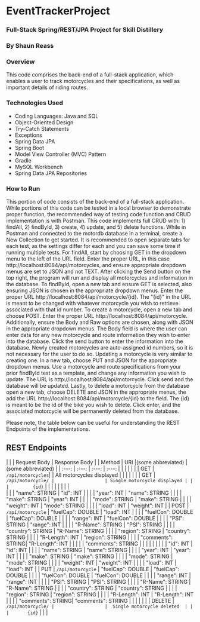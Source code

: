 # EventTrackerProject

### Full-Stack Spring/REST/JPA Project for Skill Distillery
### By Shaun Reass

### Overview

This code comprises the back-end of a full-stack application, which enables a user to track motorcycles and their specifications, as well as important details of riding routes.  

### Technologies Used

* Coding Languages: Java and SQL
* Object-Oriented Design
* Try-Catch Statements
* Exceptions
* Spring Data JPA
* Spring Boot
* Model View Controller (MVC) Pattern
* Gradle
* MySQL Workbench
* Spring Data JPA Repositories

### How to Run

This portion of code consists of the back-end of a full-stack application.  While portions of this code can be tested in a local browser to demonstrate proper function, the
recommended way of testing code function and CRUD implementation is with Postman.  This code implements full CRUD with: 1) findAll, 2) findById, 3) create, 4) update, and 5) delete functions.  While in Postman and connected to the motordb database in a terminal, create a New Collection to get started.  It is recommended to open separate tabs for each test, as the settings differ for each and you can save some time if running multiple tests.  For findAll, start by choosing GET in the dropdown menu to the left of the URL field.  Enter the proper URL, in this case http://localhost:8084/api/motorcycles, and ensure appropriate dropdown menus are set to JSON and not TEXT.  After clicking the Send button on the top right, the program will run and display all motorcycles and information in the database.  To findById, open a new tab and ensure GET is selected, also ensuring JSON is chosen in the appropriate dropdown menus.  Enter the proper URL http://localhost:8084/api/motorcycle/{id}.  The "{id}" in the URL is meant to be changed with whatever motorcycle you wish to retrieve associated with that id number.  To create a motorcycle, open a new tab and choose POST.  Enter the proper URL http://localhost:8084/api/motorcycle.  Additionally, ensure the Body and Raw options are chosen, along with JSON in the appropriate dropdown menus.  The Body field is where the user can enter data for any new motorcycle and route information they wish to enter into the database.  Click the send button to enter the information into the database.  Newly created motorcycles are auto-assigned id numbers, so it is not necessary for the user to do so.  Updating a motorcycle is very similar to creating one.  In a new tab, choose PUT and JSON for the appropriate dropdown menus.  Use a motorcycle and route specifications from your prior findById test as a template, and change any information you wish to update.  The URL is http://localhost:8084/api/motorcycle.  Click send and the database will be updated.  Lastly, to delete a motorcycle from the database open a new tab, choose DELETE and JSON in the appropriate menus, the add the URL http://localhost:8084/api/motorcycle/{id} to the field.  The {id} is meant to be the id of the bike you wish to delete.  Click enter, and the associated motorcycle will be permanently deleted from the database.  

Please note, the table below can be useful for understanding the REST Endpoints of the implementations.  

## REST Endpoints

|        |                   |   Request Body    |        Response Body        |
| Method |        URI        |(some abbreviated) |     (some abbreviated)      |
| :---:  |       :---:       |       :---:       |            :---:            |
|        |                   |                   |                             |
|  GET   | `/api/motorcycles`|                   | All motorcycles displayed   |
|        |                   |                   |                             |
|  GET   | `/api/motorcycle/ |                   | Single motorcycle displayed |
|        |         {id}`     |                   |                             |
|        |                   |                   |                             |   
|        |                   | "name": STRING    |         "id": INT           |
|        |                   | "year": INT       |      "name": STRING         |
|        |                   | "make": STRING    |      "year": INT            |
|        |                   | "mode": STRING    |      "make": STRING         |
|        |                   | "weight": INT     |      "mode": STRING         |
|        |                   | "load": INT       |      "weight": INT          |
|  POST  | `/api/motorcycle` | "fuelCap": DOUBLE |        "load": INT          |
|        |                   | "fuelCon": DOUBLE |    "fuelCap": DOUBLE        |
|        |                   | "range": INT      |    "fuelCon": DOUBLE        |
|        |                   | "PSI": STRING     |       "range": INT          |
|        |                   | "R-Name": STRING  |        "PSI": STRING        |
|        |                   | "country": STRING |      "R-Name": STRING       |
|        |                   | "region": STRING  |     "country": STRING       |
|        |                   | "R-Length": INT   |     "region": STRING        |
|        |                   | "comments": STRING|      "R-Length": INT        |
|        |                   |                   |      "comments": STRING     |
|        |                   |                   |                             |
|        |                   | "id": INT         |        "id": INT            |
|        |                   | "name": STRING    |       "name": STRING        |
|        |                   | "year": INT       |        "year": INT          |
|        |                   | "make": STRING    |       "make": STRING        |
|        |                   | "mode": STRING    |       "mode": STRING        |
|        |                   | "weight": INT     |       "weight": INT         |
|        |                   | "load": INT       |        "load": INT          |
|  PUT   | `/api/motorcycle` | "fuelCap": DOUBLE |     "fuelCap": DOUBLE       |
|        |                   | "fuelCon": DOUBLE |     "fuelCon": DOUBLE       |
|        |                   | "range": INT      |       "range": INT          |
|        |                   | "PSI": STRING     |       "PSI": STRING         |
|        |                   | "R-Name": STRING  |      "R-Name": STRING       |
|        |                   | "country": STRING |      "country": STRING      |
|        |                   | "region": STRING  |      "region": STRING       |
|        |                   | "R-Length": INT   |       "R-Length": INT       |
|        |                   | "comments": STRING|      "comments": STRING     |
|        |                   |                   |                             |
| DELETE | `/api/motorcycle/ |                   |  Single motorcycle deleted  |
|        |       {id}`       |                   |                             |
